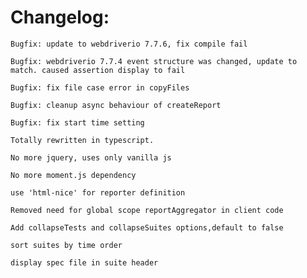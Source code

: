 # Changelog:  

    Bugfix: update to webdriverio 7.7.6, fix compile fail  

    Bugfix: webdriverio 7.7.4 event structure was changed, update to match. caused assertion display to fail  

    Bugfix: fix file case error in copyFiles  

    Bugfix: cleanup async behaviour of createReport    

    Bugfix: fix start time setting
    
    Totally rewritten in typescript.
    
    No more jquery, uses only vanilla js

    No more moment.js dependency

    use 'html-nice' for reporter definition
    
    Removed need for global scope reportAggregator in client code

    Add collapseTests and collapseSuites options,default to false

    sort suites by time order
    
    display spec file in suite header